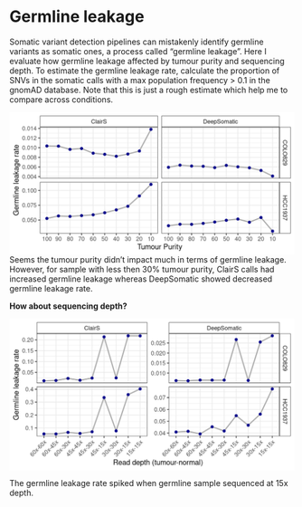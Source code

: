Germline leakage
================

Somatic variant detection pipelines can mistakenly identify germline
variants as somatic ones, a process called “germline leakage”. Here I
evaluate how germline leakage affected by tumour purity and sequencing
depth. To estimate the germline leakage rate, calculate the proportion
of SNVs in the somatic calls with a max population frequency \> 0.1 in
the gnomAD database. Note that this is just a rough estimate which help
me to compare across conditions.

<img src="germline_leakage_files/figure-gfm/unnamed-chunk-1-1.png" width="576" style="display: block; margin: auto;" />
Seems the tumour purity didn’t impact much in terms of germline leakage.
However, for sample with less then 30% tumour purity, ClairS calls had
increased germline leakage whereas DeepSomatic showed decreased germline
leakage rate.

**How about sequencing depth?**

<img src="germline_leakage_files/figure-gfm/unnamed-chunk-2-1.png" width="576" style="display: block; margin: auto;" />

The germline leakage rate spiked when germline sample sequenced at 15x
depth.
